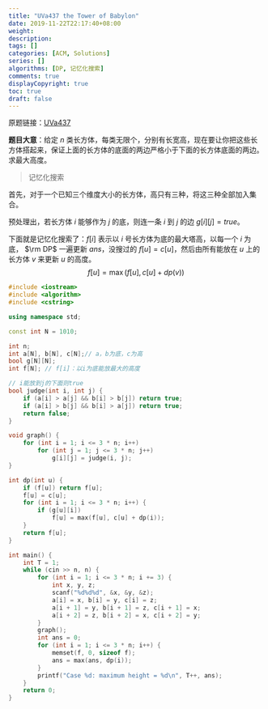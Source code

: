 ```yaml
---
title: "UVa437 the Tower of Babylon"
date: 2019-11-22T22:17:40+08:00
weight: 
description:
tags: []
categories: [ACM, Solutions]
series: []
algorithms: [DP, 记忆化搜索]
comments: true
displayCopyright: true
toc: true
draft: false
---
```


原题链接：[UVa437](https://onlinejudge.org/index.php?option=com_onlinejudge&Itemid=8&page=show_problem&problem=378 )

**题目大意**：给定 $n$ 类长方体，每类无限个，分别有长宽高，现在要让你把这些长方体搭起来，保证上面的长方体的底面的两边严格小于下面的长方体底面的两边。求最大高度。

<!--more-->

> 记忆化搜索​

首先，对于一个已知三个维度大小的长方体，高只有三种，将这三种全部加入集合。

预处理出，若长方体 $i$ 能够作为 $j$ 的底，则连一条 $i$ 到 $j$ 的边 $g[i][j] = true$。

下面就是记忆化搜索了：$f[i]$ 表示以 $i$ 号长方体为底的最大塔高，以每一个 $i$ 为底， $\rm DP$ 一遍更新 $ans$，没搜过的 $f[u] = c[u]$，然后由所有能放在 $u$ 上的长方体 $v$ 来更新 $u$ 的高度。
$$
f[u] = \max(f[u], c[u] + dp(v))
$$

```cpp
#include <iostream>
#include <algorithm>
#include <cstring>

using namespace std;

const int N = 1010;

int n;
int a[N], b[N], c[N];// a，b为底，c为高
bool g[N][N];
int f[N]; // f[i]：以i为底能放最大的高度

// i能放到j的下面则true
bool judge(int i, int j) {
	if (a[i] > a[j] && b[i] > b[j]) return true;
	if (a[i] > b[j] && b[i] > a[j]) return true;
	return false;
}

void graph() {
	for (int i = 1; i <= 3 * n; i++)
		for (int j = 1; j <= 3 * n; j++)
			g[i][j] = judge(i, j);
}

int dp(int u) {	
	if (f[u]) return f[u];
	f[u] = c[u];
	for (int i = 1; i <= 3 * n; i++) {
        if (g[u][i])
			f[u] = max(f[u], c[u] + dp(i));
    }
	return f[u];
}

int main() {
	int T = 1;
	while (cin >> n, n) {
		for (int i = 1; i <= 3 * n; i += 3) {	
			int x, y, z;
			scanf("%d%d%d", &x, &y, &z);
			a[i] = x, b[i] = y, c[i] = z;
			a[i + 1] = y, b[i + 1] = z, c[i + 1] = x;
			a[i + 2] = z, b[i + 2] = x, c[i + 2] = y;
		}
		graph();
		int ans = 0;
		for (int i = 1; i <= 3 * n; i++) {	
			memset(f, 0, sizeof f);
			ans = max(ans, dp(i));
		}
		printf("Case %d: maximum height = %d\n", T++, ans);
	}
    return 0;
}
```